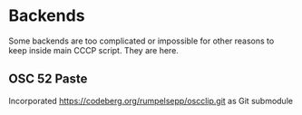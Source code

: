 # Backends

Some backends are too complicated or impossible for other reasons to keep inside main CCCP script. They are here.

## OSC 52 Paste

Incorporated https://codeberg.org/rumpelsepp/oscclip.git as Git submodule
